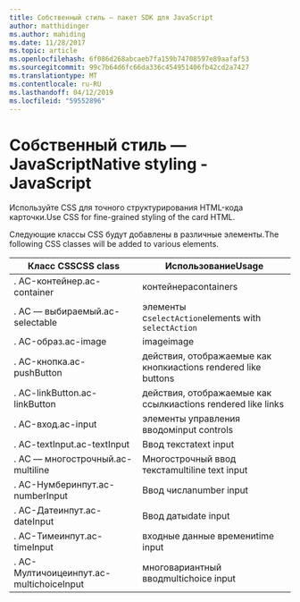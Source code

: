 ```yaml
---
title: Собственный стиль — пакет SDK для JavaScript
author: matthidinger
ms.author: mahiding
ms.date: 11/28/2017
ms.topic: article
ms.openlocfilehash: 6f086d268abcaeb7fa159b74708597e89aafaf53
ms.sourcegitcommit: 99c7b64d6fc66da336c454951406fb42cd2a7427
ms.translationtype: MT
ms.contentlocale: ru-RU
ms.lasthandoff: 04/12/2019
ms.locfileid: "59552896"
---
```

# <a name="native-styling---javascript"></a><span data-ttu-id="68eb9-102">Собственный стиль — JavaScript</span><span class="sxs-lookup"><span data-stu-id="68eb9-102">Native styling - JavaScript</span></span>

<span data-ttu-id="68eb9-103">Используйте CSS для точного структурирования HTML-кода карточки.</span><span class="sxs-lookup"><span data-stu-id="68eb9-103">Use CSS for fine-grained styling of the card HTML.</span></span>

<span data-ttu-id="68eb9-104">Следующие классы CSS будут добавлены в различные элементы.</span><span class="sxs-lookup"><span data-stu-id="68eb9-104">The following CSS classes will be added to various elements.</span></span>

| <span data-ttu-id="68eb9-105">Класс CSS</span><span class="sxs-lookup"><span data-stu-id="68eb9-105">CSS class</span></span> | <span data-ttu-id="68eb9-106">Использование</span><span class="sxs-lookup"><span data-stu-id="68eb9-106">Usage</span></span> |
|---|---|
| <span data-ttu-id="68eb9-107">. AC-контейнер</span><span class="sxs-lookup"><span data-stu-id="68eb9-107">.ac-container</span></span> | <span data-ttu-id="68eb9-108">контейнера</span><span class="sxs-lookup"><span data-stu-id="68eb9-108">containers</span></span> |
| <span data-ttu-id="68eb9-109">. AC — выбираемый</span><span class="sxs-lookup"><span data-stu-id="68eb9-109">.ac-selectable</span></span>  | <span data-ttu-id="68eb9-110">элементы с`selectAction`</span><span class="sxs-lookup"><span data-stu-id="68eb9-110">elements with `selectAction`</span></span> |
| <span data-ttu-id="68eb9-111">. AC-образ</span><span class="sxs-lookup"><span data-stu-id="68eb9-111">.ac-image</span></span> | <span data-ttu-id="68eb9-112">image</span><span class="sxs-lookup"><span data-stu-id="68eb9-112">image</span></span> |
| <span data-ttu-id="68eb9-113">. AC-кнопка</span><span class="sxs-lookup"><span data-stu-id="68eb9-113">.ac-pushButton</span></span> | <span data-ttu-id="68eb9-114">действия, отображаемые как кнопки</span><span class="sxs-lookup"><span data-stu-id="68eb9-114">actions rendered like buttons</span></span> |
| <span data-ttu-id="68eb9-115">. AC-linkButton</span><span class="sxs-lookup"><span data-stu-id="68eb9-115">.ac-linkButton</span></span>  | <span data-ttu-id="68eb9-116">действия, отображаемые как ссылки</span><span class="sxs-lookup"><span data-stu-id="68eb9-116">actions rendered like links</span></span> |
| <span data-ttu-id="68eb9-117">. AC-вход</span><span class="sxs-lookup"><span data-stu-id="68eb9-117">.ac-input</span></span> | <span data-ttu-id="68eb9-118">элементы управления вводом</span><span class="sxs-lookup"><span data-stu-id="68eb9-118">input controls</span></span>|
| <span data-ttu-id="68eb9-119">. AC-textInput</span><span class="sxs-lookup"><span data-stu-id="68eb9-119">.ac-textInput</span></span>| <span data-ttu-id="68eb9-120">Ввод текста</span><span class="sxs-lookup"><span data-stu-id="68eb9-120">text input</span></span> |
| <span data-ttu-id="68eb9-121">. AC — многострочный</span><span class="sxs-lookup"><span data-stu-id="68eb9-121">.ac-multiline</span></span> | <span data-ttu-id="68eb9-122">Многострочный ввод текста</span><span class="sxs-lookup"><span data-stu-id="68eb9-122">multiline text input</span></span> |
| <span data-ttu-id="68eb9-123">. AC-Нумберинпут</span><span class="sxs-lookup"><span data-stu-id="68eb9-123">.ac-numberInput</span></span> | <span data-ttu-id="68eb9-124">Ввод числа</span><span class="sxs-lookup"><span data-stu-id="68eb9-124">number input</span></span>|
| <span data-ttu-id="68eb9-125">. AC-Датеинпут</span><span class="sxs-lookup"><span data-stu-id="68eb9-125">.ac-dateInput</span></span> | <span data-ttu-id="68eb9-126">Ввод даты</span><span class="sxs-lookup"><span data-stu-id="68eb9-126">date input</span></span>|
| <span data-ttu-id="68eb9-127">. AC-Тимеинпут</span><span class="sxs-lookup"><span data-stu-id="68eb9-127">.ac-timeInput</span></span> | <span data-ttu-id="68eb9-128">входные данные времени</span><span class="sxs-lookup"><span data-stu-id="68eb9-128">time input</span></span> |
| <span data-ttu-id="68eb9-129">. AC-Мултичоицеинпут</span><span class="sxs-lookup"><span data-stu-id="68eb9-129">.ac-multichoiceInput</span></span> | <span data-ttu-id="68eb9-130">многовариантный ввод</span><span class="sxs-lookup"><span data-stu-id="68eb9-130">multichoice input</span></span>|